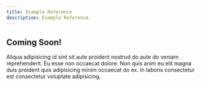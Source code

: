 ```yaml
---
title: Example Reference
description: Example Reference.
---
```


## Coming Soon!


Aliqua adipisicing id sint sit aute proident nostrud do aute do veniam reprehenderit. Eu esse non occaecat dolore. Non quis anim eu elit magna duis proident quis adipisicing minim occaecat do ex. In laboris consectetur est consectetur voluptate adipisicing.
